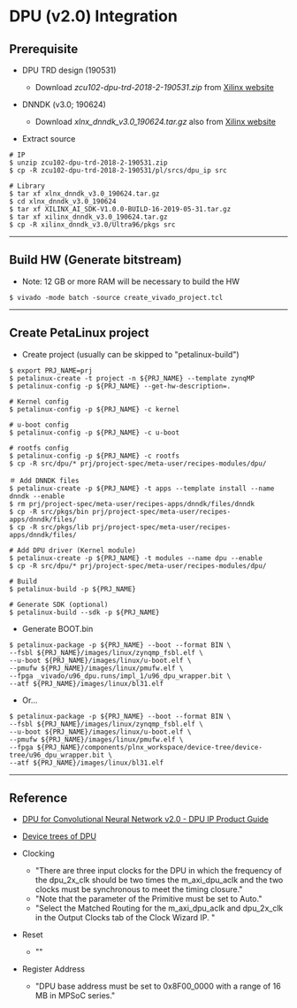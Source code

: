 # DPU (v2.0) Integration

## Prerequisite

- DPU TRD design (190531)
  - Download _zcu102-dpu-trd-2018-2-190531.zip_ from [Xilinx website](https://www.xilinx.com/products/design-tools/ai-inference/ai-developer-hub.html#edge)

- DNNDK (v3.0; 190624)
  - Download _xlnx_dnndk_v3.0_190624.tar.gz_ also from [Xilinx website](https://www.xilinx.com/products/design-tools/ai-inference/ai-developer-hub.html#edge)

- Extract source

```shell-session
# IP
$ unzip zcu102-dpu-trd-2018-2-190531.zip
$ cp -R zcu102-dpu-trd-2018-2-190531/pl/srcs/dpu_ip src

# Library
$ tar xf xlnx_dnndk_v3.0_190624.tar.gz
$ cd xlnx_dnndk_v3.0_190624
$ tar xf XILINX_AI_SDK-V1.0.0-BUILD-16-2019-05-31.tar.gz
$ tar xf xilinx_dnndk_v3.0_190624.tar.gz
$ cp -R xilinx_dnndk_v3.0/Ultra96/pkgs src
```

***

## Build HW (Generate bitstream)

- Note: 12 GB or more RAM will be necessary to build the HW

```shell-session
$ vivado -mode batch -source create_vivado_project.tcl
```

***

## Create PetaLinux project

- Create project (usually can be skipped to "petalinux-build")

```shell-session
$ export PRJ_NAME=prj
$ petalinux-create -t project -n ${PRJ_NAME} --template zynqMP
$ petalinux-config -p ${PRJ_NAME} --get-hw-description=.

# Kernel config
$ petalinux-config -p ${PRJ_NAME} -c kernel

# u-boot config
$ petalinux-config -p ${PRJ_NAME} -c u-boot

# rootfs config
$ petalinux-config -p ${PRJ_NAME} -c rootfs
$ cp -R src/dpu/* prj/project-spec/meta-user/recipes-modules/dpu/

＃ Add DNNDK files
$ petalinux-create -p ${PRJ_NAME} -t apps --template install --name dnndk --enable
$ rm prj/project-spec/meta-user/recipes-apps/dnndk/files/dnndk
$ cp -R src/pkgs/bin prj/project-spec/meta-user/recipes-apps/dnndk/files/
$ cp -R src/pkgs/lib prj/project-spec/meta-user/recipes-apps/dnndk/files/

# Add DPU driver (Kernel module)
$ petalinux-create -p ${PRJ_NAME} -t modules --name dpu --enable
$ cp -R src/dpu/* prj/project-spec/meta-user/recipes-modules/dpu/

# Build
$ petalinux-build -p ${PRJ_NAME}

# Generate SDK (optional)
$ petalinux-build --sdk -p ${PRJ_NAME}
```

- Generate BOOT.bin

```shell-session
$ petalinux-package -p ${PRJ_NAME} --boot --format BIN \
--fsbl ${PRJ_NAME}/images/linux/zynqmp_fsbl.elf \
--u-boot ${PRJ_NAME}/images/linux/u-boot.elf \
--pmufw ${PRJ_NAME}/images/linux/pmufw.elf \
--fpga _vivado/u96_dpu.runs/impl_1/u96_dpu_wrapper.bit \
--atf ${PRJ_NAME}/images/linux/bl31.elf
```

- Or...

```shell-session
$ petalinux-package -p ${PRJ_NAME} --boot --format BIN \
--fsbl ${PRJ_NAME}/images/linux/zynqmp_fsbl.elf \
--u-boot ${PRJ_NAME}/images/linux/u-boot.elf \
--pmufw ${PRJ_NAME}/images/linux/pmufw.elf \
--fpga ${PRJ_NAME}/components/plnx_workspace/device-tree/device-tree/u96_dpu_wrapper.bit \
--atf ${PRJ_NAME}/images/linux/bl31.elf
```

***

## Reference

- [DPU for Convolutional Neural Network v2.0 - DPU IP Product Guide](https://www.xilinx.com/support/documentation/ip_documentation/dpu/v2_0/pg338-dpu.pdf)
- [Device trees of DPU](https://forums.xilinx.com/t5/Deephi-DNNDK/Device-trees-of-DPU/m-p/953420)


- Clocking
  - "There are three input clocks for the DPU in which the frequency of the dpu_2x_clk should be two times the m_axi_dpu_aclk and the two clocks must be synchronous to meet the timing closure."
  - "Note that the parameter of the Primitive must be set to Auto."
  - "Select the Matched Routing for the m_axi_dpu_aclk and dpu_2x_clk in the Output Clocks tab of the Clock Wizard IP. "

- Reset
  - ""
- Register Address
  - "DPU base address must be set to 0x8F00_0000 with a range of 16 MB in MPSoC series."
